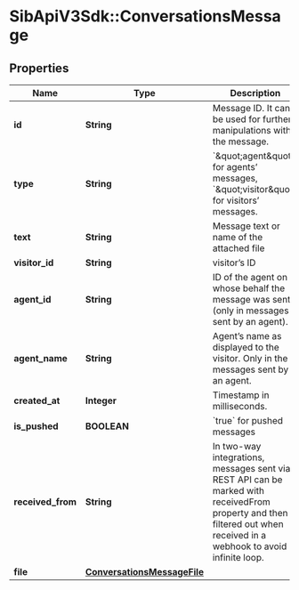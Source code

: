 # SibApiV3Sdk::ConversationsMessage

## Properties
Name | Type | Description | Notes
------------ | ------------- | ------------- | -------------
**id** | **String** | Message ID. It can be used for further manipulations with the message. | [optional] 
**type** | **String** | &#x60;\&quot;agent\&quot;&#x60; for agents’ messages, &#x60;\&quot;visitor\&quot;&#x60; for visitors’ messages. | [optional] 
**text** | **String** | Message text or name of the attached file | [optional] 
**visitor_id** | **String** | visitor’s ID | [optional] 
**agent_id** | **String** | ID of the agent on whose behalf the message was sent (only in messages sent by an agent). | [optional] 
**agent_name** | **String** | Agent’s name as displayed to the visitor. Only in the messages sent by an agent. | [optional] 
**created_at** | **Integer** | Timestamp in milliseconds. | [optional] 
**is_pushed** | **BOOLEAN** | &#x60;true&#x60; for pushed messages | [optional] 
**received_from** | **String** | In two-way integrations, messages sent via REST API can be marked with receivedFrom property and then filtered out when received in a webhook to avoid infinite loop. | [optional] 
**file** | [**ConversationsMessageFile**](ConversationsMessageFile.md) |  | [optional] 


